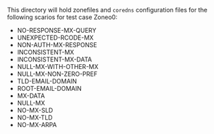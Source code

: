 This directory will hold zonefiles and `coredns` configuration files for
the following scarios for test case Zoneo0:

* NO-RESPONSE-MX-QUERY
* UNEXPECTED-RCODE-MX
* NON-AUTH-MX-RESPONSE
* INCONSISTENT-MX
* INCONSISTENT-MX-DATA
* NULL-MX-WITH-OTHER-MX
* NULL-MX-NON-ZERO-PREF
* TLD-EMAIL-DOMAIN
* ROOT-EMAIL-DOMAIN
* MX-DATA
* NULL-MX
* NO-MX-SLD
* NO-MX-TLD
* NO-MX-ARPA


